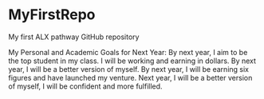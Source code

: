 # MyFirstRepo
My first ALX pathway GitHub repository

 My Personal and Academic Goals for Next Year:
By next year, I aim to be the top student in my class. I will be working and earning in dollars. By next year, I will be a better version of myself. By next year, I will be earning six figures and have launched my venture.
Next year, I will be a better version of myself, I will be confident and more fulfilled. 
